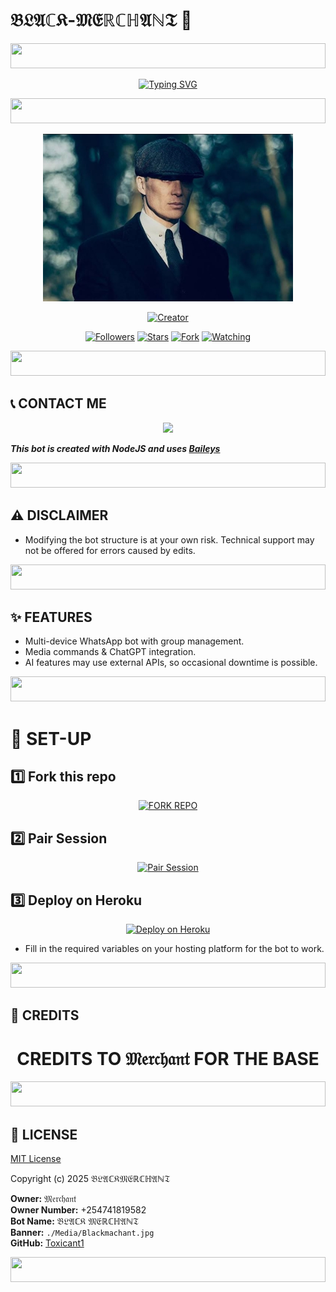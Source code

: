 # 𝔅𝔏𝔄ℂ𝔎-𝔐𝔈ℝℂℍ𝔄ℕ𝔗 🤖
<!-- Glowing Footer -->
<p align="center">
  <img src="https://i.imgur.com/dBaSKWF.gif" height="40" width="100%">
</p>

<div align="center">
  <a href="https://git.io/typing-svg">
    <img src="https://readme-typing-svg.demolab.com?font=Fraktur+Gothic&size=50&pause=1000&color=1BAFBAFF&center=true&width=910&height=100&lines=HI+THIS+IS+BLACK+MERCHANT;A+MULTI+DEVICE+WHATSAPP+BOT;SCRIPTED+BY+MERCHANT;STAR+AND+FORK+OUR+REPO" alt="Typing SVG" />
  </a>
</div>

<!-- Glowing Footer -->
<p align="center">
  <img src="https://i.imgur.com/dBaSKWF.gif" height="40" width="100%">
</p>

<p align="center">
  <img src="./Media/Blackmachant.jpg" alt="Banner" width="400">
</p>

<p align="center">
  <a href="#"><img title="Creator" src="https://img.shields.io/badge/Creator-𝔅𝔏𝔄ℂ𝔎𝔐𝔈ℝℂℍ𝔄ℕ𝔗-blue.svg?style=for-the-badge&logo=github"></a>
</p>

<p align="center">
  <a href="https://github.com/Toxicant1?tab=followers"><img title="Followers" src="https://img.shields.io/github/followers/Toxicant1?label=Followers&style=social"></a>
  <a href="https://github.com/Toxicant1/black-super-bot/stargazers/"><img title="Stars" src="https://img.shields.io/github/stars/Toxicant1/black-super-bot?&style=social"></a>
  <a href="https://github.com/Toxicant1/black-super-bot/network/members"><img title="Fork" src="https://img.shields.io/github/forks/Toxicant1/black-super-bot?style=social"></a>
  <a href="https://github.com/Toxicant1/black-super-bot/watchers"><img title="Watching" src="https://img.shields.io/github/watchers/Toxicant1/black-super-bot?label=Watching&style=social"></a>
</p>

<!-- Glowing Footer -->
<p align="center">
  <img src="https://i.imgur.com/dBaSKWF.gif" height="40" width="100%">
</p>

## 📞 CONTACT ME
<p align="center">
<a href="https://api.whatsapp.com/send?phone=254741819582&text=Hello+Black+Merchant"><img src="https://img.shields.io/badge/Contact-𝔅𝔏𝔄ℂ𝔎𝔐𝔈ℝℂℍ𝔄ℕ𝔗-25D366?style=for-the-badge&logo=whatsapp&logoColor=white" /></a>
</p>

***This bot is created with NodeJS and uses [Baileys](https://github.com/whiskeysockets/Baileys)***

<!-- Glowing Footer -->
<p align="center">
  <img src="https://i.imgur.com/dBaSKWF.gif" height="40" width="100%">
</p>

## ⚠️ DISCLAIMER
- Modifying the bot structure is at your own risk. Technical support may not be offered for errors caused by edits.

<!-- Glowing Footer -->
<p align="center">
  <img src="https://i.imgur.com/dBaSKWF.gif" height="40" width="100%">
</p>

## ✨ FEATURES
- Multi-device WhatsApp bot with group management.
- Media commands & ChatGPT integration.
- AI features may use external APIs, so occasional downtime is possible.

<!-- Glowing Footer -->
<p align="center">
  <img src="https://i.imgur.com/dBaSKWF.gif" height="40" width="100%">
</p>

# 🚀 SET-UP

## 1️⃣ Fork this repo
<p align="center">
<a href="https://github.com/Toxicant1/black-super-bot/fork"><img src="https://img.shields.io/badge/Fork%20Create-purple?style=for-the-badge&logo=github" alt="FORK REPO" width="160"></a>
</p>

## 2️⃣ Pair Session
<p align="center">
<a href="https://blacks-pair.onrender.com"><img height="37" title="Pair Session" src="https://img.shields.io/badge/Session-green?style=for-the-badge&logo=render"></a>
</p>

## 3️⃣ Deploy on Heroku
<p align="center">
<a href="https://blacks-progressive-platform.vercel.app/"><img src="https://www.herokucdn.com/deploy/button.svg" alt="Deploy on Heroku"></a>
</p>

- Fill in the required variables on your hosting platform for the bot to work.

<!-- Glowing Footer -->
<p align="center">
  <img src="https://i.imgur.com/dBaSKWF.gif" height="40" width="100%">
</p>

## 🎨 CREDITS
<h1 align="center">CREDITS TO 𝔐𝔢𝔯𝔠𝔥𝔞𝔫𝔱 FOR THE BASE</h1>

<!-- Glowing Footer -->
<p align="center">
  <img src="https://i.imgur.com/dBaSKWF.gif" height="40" width="100%">
</p>

## 📄 LICENSE
[MIT License](https://github.com/Toxicant1/black-super-bot/LICENSE)  

Copyright (c) 2025 𝔅𝔏𝔄ℂ𝔎𝔐𝔈ℝℂℍ𝔄ℕ𝔗  

**Owner:** 𝔐𝔢𝔯𝔠𝔥𝔞𝔫𝔱  
**Owner Number:** +254741819582  
**Bot Name:** 𝔅𝔏𝔄ℂ𝔎 𝔐𝔈ℝℂℍ𝔄ℕ𝔗  
**Banner:** `./Media/Blackmachant.jpg`  
**GitHub:** [Toxicant1](https://github.com/Toxicant1)

<!-- Glowing Footer -->
<p align="center">
  <img src="https://i.imgur.com/dBaSKWF.gif" height="40" width="100%">
</p>